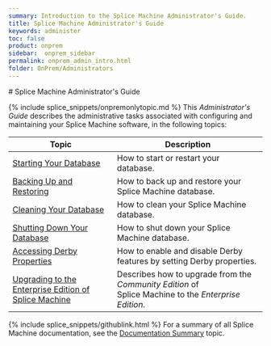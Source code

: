 ```yaml
---
summary: Introduction to the Splice Machine Administrator's Guide.
title: Splice Machine Administrator's Guide
keywords: administer
toc: false
product: onprem
sidebar:  onprem_sidebar
permalink: onprem_admin_intro.html
folder: OnPrem/Administrators
---
```

<section>
<div class="TopicContent" data-swiftype-index="true" markdown="1">
# Splice Machine Administrator's Guide

{% include splice_snippets/onpremonlytopic.md %}
This *Administrator's Guide* describes the administrative tasks
associated with configuring and maintaining your Splice Machine
software, in the following topics:

<table summary="Table of descriptions of and links to the sections in this section.">
    <col />
    <col />
    <thead>
        <tr>
            <th>Topic</th>
            <th>Description</th>
        </tr>
    </thead>
    <tbody>
        <tr>
            <td><a href="onprem_admin_startingdb.html">Starting Your Database</a>
            </td>
            <td>How to start or restart your database.</td>
        </tr>
        <tr>
            <td><a href="onprem_admin_backingup.html">Backing Up and Restoring</a>
            </td>
            <td>How to back up and restore your Splice Machine database.</td>
        </tr>
        <tr>
            <td><a href="onprem_admin_cleaningdb.html">Cleaning Your Database</a>
            </td>
            <td>How to clean your Splice Machine database.</td>
        </tr>
        <tr>
            <td><a href="onprem_admin_shuttingdowndb.html">Shutting Down Your Database</a>
            </td>
            <td>How to shut down your Splice Machine database.</td>
        </tr>
        <tr>
            <td><a href="onprem_admin_derbyprops.html">Accessing Derby Properties</a>
            </td>
            <td>How to enable and disable Derby features by setting Derby properties.</td>
        </tr>
        <tr>
            <td><a href="onprem_admin_enablingenterprise.html" class="WithinBook">Upgrading to the Enterprise Edition of Splice Machine</a>
            </td>
            <td>Describes how to upgrade from the <em>Community Edition</em> of Splice Machine to the <em>Enterprise Edition</em>.</td>
        </tr>
    </tbody>
</table>

{% include splice_snippets/githublink.html %}
For a summary of all Splice Machine documentation, see the
[Documentation Summary](notes_usingdocs.html) topic.

</div>
</section>
